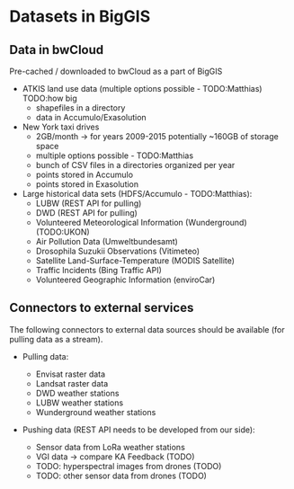 # Datasets in BigGIS
## Data in bwCloud

Pre-cached / downloaded to bwCloud as a part of BigGIS

  - ATKIS land use data (multiple options possible - TODO:Matthias) TODO:how big
    - shapefiles in a directory
    - data in Accumulo/Exasolution
  - New York taxi drives
    - 2GB/month -> for years 2009-2015 potentially ~160GB of storage space
    - multiple options possible - TODO:Matthias
    - bunch of CSV files in a directories organized per year
    - points stored in Accumulo
    - points stored in Exasolution
- Large historical data sets (HDFS/Accumulo - TODO:Matthias):
  - LUBW (REST API for pulling)
  - DWD (REST API for pulling)
  - Volunteered Meteorological Information (Wunderground) (TODO:UKON)
  - Air Pollution Data (Umweltbundesamt) 
  - Drosophila Suzukii Observations (Vitimeteo)
  - Satellite Land-Surface-Temperature (MODIS Satellite)
  - Traffic Incidents (Bing Traffic API)
  - Volunteered Geographic Information (enviroCar)

## Connectors to external services
The following connectors to external data sources should be available (for pulling data as a stream).

- Pulling data:
  - Envisat raster data
  - Landsat raster data
  - DWD weather stations
  - LUBW weather stations
  - Wunderground weather stations

- Pushing data (REST API needs to be developed from our side):
  - Sensor data from LoRa weather stations
  - VGI data -> compare KA Feedback (TODO)
  - TODO: hyperspectral images from drones (TODO)
  - TODO: other sensor data from drones (TODO)
